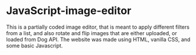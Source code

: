 # JavaScript-image-editor

This is a partially coded image editor, that is meant to apply different filters from a list, and also rotate and flip images that are either uploaded, or loaded from Dog API. The website was made using HTML, vanilla CSS, and some basic Javascript.
